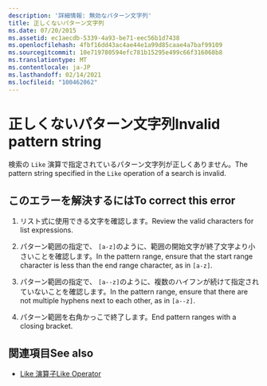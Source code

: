 ```yaml
---
description: '詳細情報: 無効なパターン文字列'
title: 正しくないパターン文字列
ms.date: 07/20/2015
ms.assetid: ec1aecdb-5339-4a93-be71-eec56b1d7438
ms.openlocfilehash: 4fbf16dd43ac4ae44e1a99d85caae4a7baf99109
ms.sourcegitcommit: 10e719780594efc781b15295e499c66f316068b8
ms.translationtype: MT
ms.contentlocale: ja-JP
ms.lasthandoff: 02/14/2021
ms.locfileid: "100462062"
---
```

# <a name="invalid-pattern-string"></a><span data-ttu-id="ec269-103">正しくないパターン文字列</span><span class="sxs-lookup"><span data-stu-id="ec269-103">Invalid pattern string</span></span>

<span data-ttu-id="ec269-104">検索の `Like` 演算で指定されているパターン文字列が正しくありません。</span><span class="sxs-lookup"><span data-stu-id="ec269-104">The pattern string specified in the `Like` operation of a search is invalid.</span></span>  
  
## <a name="to-correct-this-error"></a><span data-ttu-id="ec269-105">このエラーを解決するには</span><span class="sxs-lookup"><span data-stu-id="ec269-105">To correct this error</span></span>  
  
1. <span data-ttu-id="ec269-106">リスト式に使用できる文字を確認します。</span><span class="sxs-lookup"><span data-stu-id="ec269-106">Review the valid characters for list expressions.</span></span>  
  
2. <span data-ttu-id="ec269-107">パターン範囲の指定で、 `[a-z]`のように、範囲の開始文字が終了文字より小さいことを確認します。</span><span class="sxs-lookup"><span data-stu-id="ec269-107">In the pattern range, ensure that the start range character is less than the end range character, as in `[a-z]`.</span></span>  
  
3. <span data-ttu-id="ec269-108">パターン範囲の指定で、 `[a--z]`のように、複数のハイフンが続けて指定されていないことを確認します。</span><span class="sxs-lookup"><span data-stu-id="ec269-108">In the pattern range, ensure that there are not multiple hyphens next to each other, as in `[a--z]`.</span></span>  
  
4. <span data-ttu-id="ec269-109">パターン範囲を右角かっこで終了します。</span><span class="sxs-lookup"><span data-stu-id="ec269-109">End pattern ranges with a closing bracket.</span></span>  
  
## <a name="see-also"></a><span data-ttu-id="ec269-110">関連項目</span><span class="sxs-lookup"><span data-stu-id="ec269-110">See also</span></span>

- [<span data-ttu-id="ec269-111">Like 演算子</span><span class="sxs-lookup"><span data-stu-id="ec269-111">Like Operator</span></span>](../language-reference/operators/like-operator.md)
